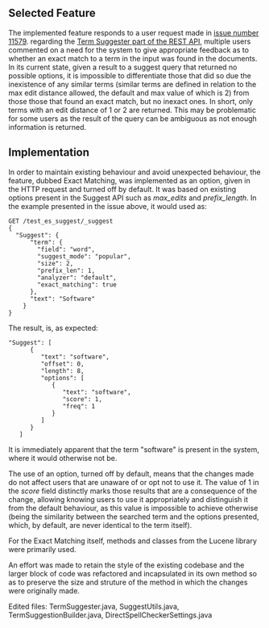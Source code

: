 Selected Feature
----------------
The implemented feature responds to a user request made in [issue number 11579](https://github.com/elastic/elasticsearch/issues/11579). regarding the [Term Suggester part of the REST API](https://www.elastic.co/guide/en/elasticsearch/reference/current/search-suggesters-term.html), multiple users commented on a need for the system to give appropriate feedback as to whether an exact match to a term in the input was found in the documents. In its current state, given a result to a suggest query that returned no possible options, it is impossible to differentiate those that did so due the inexistence of any similar terms (similar terms are defined in relation to the max edit distance allowed, the default and max value of which is 2) from those those that found an exact match, but no inexact ones. In short, only terms with an edit distance of 1 or 2 are returned. This may be problematic for some users as the result of the query can be ambiguous as not enough information is returned.

Implementation
--------------
In order to maintain existing behaviour and avoid unexpected behaviour, the feature, dubbed Exact Matching, was implemented as an option, given in the HTTP request and turned off by default. It was based on existing options present in the Suggest API such as *max_edits* and *prefix_length*. In the example presented in the issue above, it would used as:

    GET /test_es_suggest/_suggest
    {
      "Suggest": {
          "term": {
            "field": "word",
            "suggest_mode": "popular",
            "size": 2,
            "prefix_len": 1,
            "analyzer": "default",
            "exact_matching": true
          },
          "text": "Software"
        }
    }

The result, is, as expected:

    "Suggest": [
          {
             "text": "software",
             "offset": 0,
             "length": 8,
             "options": [
                {
                   "text": "software",
                   "score": 1,
                   "freq": 1
                }
             ]
          }
       ]
It is immediately apparent that the term "software" is present in the system, where it would otherwise not be.

The use of an option, turned off by default, means that the changes made do not affect users that are unaware of or opt not to use it. The value of 1 in the *score* field distinctly marks those results that are a consequence of the change, allowing knowing users to use it appropriately and distinguish it from the default behaviour, as this value is impossible to achieve otherwise (being the similarity between the searched term and the options presented, which, by default, are never identical to the term itself).

For the Exact Matching itself, methods and classes from the Lucene library were primarily used.

An effort was made to retain the style of the existing codebase and the larger block of code was refactored and incapsulated in its own method so as to preserve the size and struture of the method in which the changes were originally made.

Edited files: TermSuggester.java, SuggestUtils.java, TermSuggestionBuilder.java, DirectSpellCheckerSettings.java
